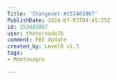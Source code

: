 ```yaml
---
Title: 'Changeset #153483967'
PublishDate: 2024-07-03T04:45:25Z
id: 153483967
user: thetornado76
comment: POI Update
created_by: Level0 v1.3
tags:
- Montenegro

---
```

